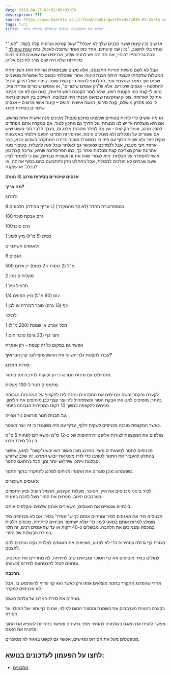```yaml
---
date: 2019-04-25 08:02:00+03:00
description: ???
source: https://www.haaretz.co.il/food/cookingwithkids/2019-04-25/ty-article/0000017f-f8a3-d47e-a37f-f9bffc510000
tags: בישול
title: 'שווים את ההשקעה: אגסים שיכורים בסירות מרנג'
---
```


"אז שוב נכין קינוח ששני הבנים שלך לא יאכלו?" שאל קטינא וטרוניה קלה בקולו. "לא," עניתי בלי לחשוב, "נכין שני קינוחים, אחד כזה ואחד שתוכלו לאכול, נניח [עוגת שוקולד](/food/cookingwithkids/2018-03-15/ty-article/0000017f-f8c5-d887-a7ff-f8e50d9d0000)." וככה גבירותיי ורבותיי, אם תהיתם ויש להניח שלא, מכניסים את עצמכם למחויבויות מיותרות שלא היה שום צורך להיכנס אליהן. 

אבל לא לשם טעויות הוריות התכנסנו, אלא משום שבמסגרת ארוחת החג השני אחת המטלות שלקחתי לעצמי היתה הכנת קינוח. אחרי שפסלתי כמעט כל אפשרות מטעמים שונים ואך נאמר שטעמיי עמי, החלטתי לנסות כיוון קצת שונה. ביקור אצל הירקן הוביל להחלטה – אגסים שיכורים. אלא ש"רק אגסים שיכורים", או אגסים שיכורים וגלידת וניל, נראו לי קצת כמו הקטנת ראש, שלא לומר הקטנת ראש פראית, בטח אם לא אני מכינה את כל הארוחה. מכיוון שהקינוח שכמעט הכנתי היה פבלובה, השילוב בין השניים נראה לי כמו פתרון מושלם, קצת סירופ, הגשה אישית והופס – קינוח אישי מרשים – אגסים שיכורים בסירות מרנג. 

אז מה עושים כדי להיות בטוחים שלפנינו מתכון מנצח? מכינים מנה אישית אחת מראש, אם היא מוצלחת אז יש לנו מנצחת ועל הדרך גם מתכון לטור. אם במקרה אתם מפחדים להכין מרנג, אומר רק זאת - אין מה לפחד מהכנת מרנג זה, בערך הדבר הכי פשוט שיש אם שומרים על הכללים ולא מעגלים פינות. את סירות המרנג הפעם זילפתי באמצעות שקית זיפר ולא שקית זילוף עם פיה כי במסגרת מעבר הדירה המתקרב בשבוע הבא, כבר ארזתי חצי מטבח, אבל ללמדכם שאפשר גם לאלתר ובכל זאת להצליח. בקיצור מנה אחרונה שרק מצריכה קצת סבלנות ואחר כך, כמו הפרימדונה שהיא, צריכה קצת זמן אישי להסתדר על הצלחת. היא לגמרי שווה את זה וקוצרת שבחים, אם כי למותר לציין שעם שבחים לא הולכים למכולת, אבל בהחלט ניתן להתבשם בהם בסוף ארוחה, או בכלל. אז שנקנח? 

**אגסים שיכורים בסירות מרנג** (8 מנות) 

**מה צריך?** 

למרנג: 

8 חלבונים (עדיף במידה L) בטמפרטורת החדר (לא קר מהמקרר) 

100 גרם אבקת סוכר 

100גרם סוכר 

1 כפית (5 מ"ל) מיץ לימון 

לאגסים השיכורים: 

8 אגסים 

500 מ"ל (2 כוסות ו-2 כפות) יין אדום 

2 מקלות קינמון 

1 תרמיל וניל 

1/4 כוס (60 מ"ל) מיץ תפוזים 

1 כף (13 גרם) סוכר דמררה או לבן 

למילוי: 

1 מכל יוגורט או שמנת (200 מ"ל) 

1 וחצי כף (23 גרם) סוכר חום 

אפשר גם במקום כל זה קצפת – רק אומרת 

 עברו לתצוגת גלריהשווה את ההשקעהצילום: קרן הבר**איך?** 

סירות המרנג: 

מתחילים עם סירות המרנג כי הן זקוקות להרבה זמן בתנור. 

מחממים תנור ל-100 מעלות. 

לקערת מיקסר יבשה מכניסים את החלבונים ומתחילים להקציף על המהירות הגבוהה ביותר, מוסיפים לאט את אבקת הסור וכשמתחיל להיווצר קצף לבן מוסיפים את הלימון. מניחים להקצפה במשך 10 דקות במהירות הגבוהה ביותר. 

על תבנית תנור פורשים ניר אפייה. 

כאשר המקצפת מוכנה מכניסים לשקית זילוף, עדיף עם פיה משוננת כי זה יוצר מעוטר. 

מזלפים את המקצפת לצורות אליפטיות דחוסות של כ-12 ס"מ ומשאירים לפחות 5 ס"מ בין כל סירת מרנג. 

מכניסים לתנור לכשעתיים וחצי. המרנג מוכן כאשר הוא יבש ו"קשה" למגע, אפשר בהחלט להעביר את התנור לטורבו כדי לזרז מעט את ייבוש המרנג. זה שלב שדורש סבלנות וייתכן שידרוש יותר זמן, הכל בהתאם לתנור. 

כשהמרנג מוכן סוגרים את התנור ומניחים למרנג להתקרר בתוך התנור. 

לאגסים השיכורים: 

לסיר בינוני מכניסים את היין, הסוכר, מקלות הקינמון, תרמיל הווניל ומיץ התפוזים ומערבבים היטב. מניחים את הסיר מעל להבה בינונית. 

בינתיים שוטפים את האגסים, משאירים אותם שלמים ומקלפים אותם. 

מכניסים מיד את האגסים לסיר ומניחים אותם כך ש"יעמדו" בסיר. אם לא מכניסים מיד מומלץ למרוח אותם במעט לימון כדי שלא ישחימו. מביאים לרתיחה, מכסים חלקית במכסה ומנמיכים את הלהבה. מבשלים כ-40 דקות או עד שהאגסים רכים, זה תלוי במידת הבשלות של הפרי. 

בעזרת כף גדולה ובזהירות כדי לא לפגוע, מוציאים את האגסים לצלחת נקיה ונותנים להם להצטנן. 

לנוזלים בסיר מוסיפים את כף הסוכר ומביאים שוב לרתיחה, לא מחזירים את המכסה, ונותנים לנוזל להצטמצם לסירופ (כשעה). 

**הרכבה:** 

אחרי שהמרנג התקרר בתנור מוציאים אותו ורק כאשר הוא קר עדיף להשתמש בו, אבל לא מכניסים למקרר. 

מניחים את סירת המרנג על צלחת הגשה. 

בקערה בינונית מערבבים את השמנת והסוכר החום למילוי, שמים כף וחצי של המילוי על הסירה. 

אפשר להניח את האגס בשלמותו להזהיר מפני גרעינים ואפשר בזהירות להוציא את התוך ולהניח את האגס. 

מטפטפים מעל את הסירופ ומגישים, אפשר גם לקשט באגוזי לוז מסוכרים.

לחצו על הפעמון לעדכונים בנושא:
------------------------------

* [מתכונים](/ty-tag/recipes-0000017f-da28-dea8-a77f-de6a4ba50000)